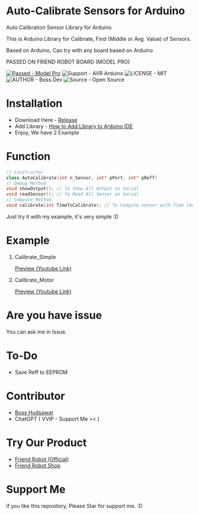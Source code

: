 # Auto-Calibrate Sensors for Arduino
Auto Calibration Sensor Library for Arduino

This is Arduino Library for Calibrate, Find (Middle or Avg. Value) of Sensors.

Based on Arduino, Can try with any board based on Arduino

PASSED ON FRIEND ROBOT BOARD (MODEL PRO)

[![Passed - Model Pro](https://img.shields.io/badge/Passed-Model_Pro-2ea44f)](http://www.friendrobotshop.com/product/65/board-model-pro)
![Support - AVR Arduino](https://img.shields.io/badge/Support-AVR_Arduino-2ea44f)
![LICENSE - MIT](https://img.shields.io/badge/LICENSE-MIT-2ea44f)
![AUTHOR - Boss.Dev](https://img.shields.io/badge/AUTHOR-Boss.Dev-2ea44f)
![Source - Open Source](https://img.shields.io/badge/Source-Open_Source-2ea44f)
# Installation

- Download Here - <a href="https://github.com/BossBoxing/autocalibration_sensor/releases">Release</a>
- Add Library - <a href="https://support.arduino.cc/hc/en-us/articles/5145457742236-Add-libraries-to-Arduino-IDE">How to Add Library to Arduino IDE</a>
- Enjoy, We have 2 Example

# Function

```cpp
// Constructor
class AutoCalibrate(int n_Sensor, int* pPort, int* pReff)
// Debug Method
void showOutput(); // To Show All Output on Serial
void readSensor(); // To Read All Sensor on Serial
// Compute Method
void calibrate(int TimeToCalibrate); // To Compute sensor with Time (ms.)
```

Just try it with my example, it's very simple :D

# Example

1. Calibrate_Simple
   
   <a href="https://www.youtube.com/watch?v=JVZyO-eq-WA">Preview (Youtube Link)</a> 

2. Calibrate_Motor

    <a href="https://www.youtube.com/watch?v=yv9DqHfQLeA">Preview (Youtube Link)</a> 


# Are you have issue

You can ask me in Issue.
# To-Do

- Save Reff to EEPROM

# Contributor

- <a href="">Boss Hudsawat</a>
- ChatGPT ( VVIP - Support Me >< )

# Try Our Product

- <a href="https://www.friendrobot.co/">Friend Robot (Official)</a>
- <a href="http://www.friendrobotshop.com/">Friend Robot Shop</a>
# Support Me
if you like this repository, Please Star for support me. :D